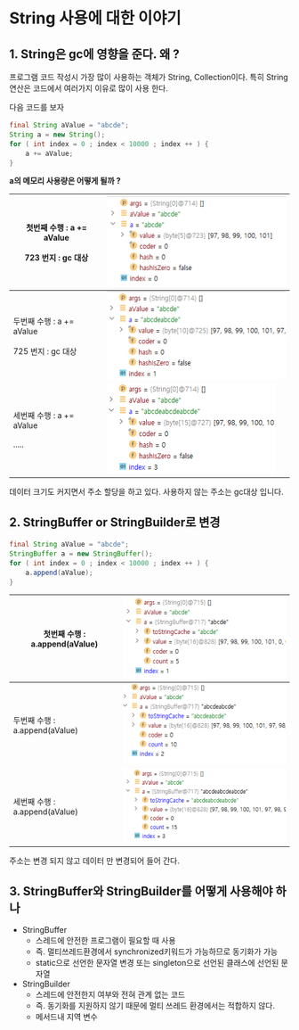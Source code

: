 # String 사용에 대한 이야기

## 1. String은 gc에 영향을 준다. 왜 ?

프로그램 코드 작성시 가장 많이 사용하는 객체가 String, Collection이다. 특히 String 연산은 코드에서 여러가지 이유로 많이 사용 한다.&#x20;

다음 코드를 보자

```java
final String aValue = "abcde";
String a = new String();
for ( int index = 0 ; index < 10000 ; index ++ ) {
    a += aValue;
}
```

**a의 메모리 사용량은 어떻게 될까 ?**

| <p>첫번째 수행 : a += aValue <br><br>723 번지 : gc 대상</p> | <img src="../../../.gitbook/assets/image (13).png" alt="" data-size="original"> |
| -------------------------------------------------- | ------------------------------------------------------------------------------- |
| <p>두번째 수행 : a += aValue<br><br>725 번지 : gc 대상</p>  | <img src="../../../.gitbook/assets/image (15).png" alt="" data-size="original"> |
| <p>세번째 수행 : a += aValue<br><br>.....</p>           | <img src="../../../.gitbook/assets/image (16).png" alt="" data-size="original"> |

데이터 크기도 커지면서 주소 할당을 하고 있다. 사용하지 않는 주소는 gc대상 입니다.

## 2. StringBuffer or StringBuilder로 변경

```java
final String aValue = "abcde";
StringBuffer a = new StringBuffer();
for ( int index = 0 ; index < 10000 ; index ++ ) {
    a.append(aValue);
}
```

| 첫번째 수행 : a.append(aValue)  | <img src="../../../.gitbook/assets/image (17).png" alt="" data-size="original"> |
| -------------------------- | ------------------------------------------------------------------------------- |
| 두번째 수행 : a.append(aValue)  | <img src="../../../.gitbook/assets/image (18).png" alt="" data-size="original"> |
| 세번째 수행 : a.append(aValue)  | <img src="../../../.gitbook/assets/image (19).png" alt="" data-size="original"> |

주소는 변경 되지 않고 데이터 만 변경되어 들어 간다.&#x20;

## 3. StringBuffer와 StringBuilder를 어떻게 사용해야 하나

* StringBuffer
  * 스레드에 안전한 프로그램이 필요할 때 사용&#x20;
  * 즉. 멀티쓰레드환경에서 synchronized키워드가 가능하므로 동기화가 가능
  * static으로 선언한 문자열 변경 또는 singleton으로 선언된 클래스에 선언된 문자열&#x20;
* StringBuilder
  * 스레드에 안전한지 여부와 전혀 관계 없는 코드
  * 즉. 동기화를 지원하지 않기 때문에 멀티 쓰레드 환경에서는 적합하지 않다.
  * 메서드내 지역 변수
